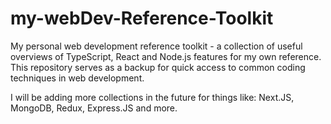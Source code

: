 # my-webDev-Reference-Toolkit
My personal web development reference toolkit - a collection of useful overviews of TypeScript, React and Node.js features for my own reference. This repository serves as a backup for quick access to common coding techniques in web development.

I will be adding more collections in the future for things like: Next.JS, MongoDB, Redux, Express.JS and more.
